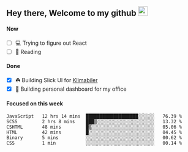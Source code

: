 ## Hey there, Welcome to my github <img src="https://media.giphy.com/media/hvRJCLFzcasrR4ia7z/giphy.gif" width="25px">

#### Now
- [ ] 💻 Trying to figure out React
- [ ] 📕 Reading

#### Done
- [x] ☘️ Building Slick UI for [Klimabiler](https://klimabiler.dk)
- [x] 🚀 Building personal dashboard for my office
 
 #### Focused on this week
<!--START_SECTION:waka-->

```text
JavaScript   12 hrs 14 mins  ███████████████████░░░░░░   76.39 %
SCSS         2 hrs 8 mins    ███▒░░░░░░░░░░░░░░░░░░░░░   13.32 %
CSHTML       48 mins         █▒░░░░░░░░░░░░░░░░░░░░░░░   05.06 %
HTML         42 mins         █░░░░░░░░░░░░░░░░░░░░░░░░   04.45 %
Binary       5 mins          ░░░░░░░░░░░░░░░░░░░░░░░░░   00.62 %
CSS          1 min           ░░░░░░░░░░░░░░░░░░░░░░░░░   00.14 %
```

<!--END_SECTION:waka-->

